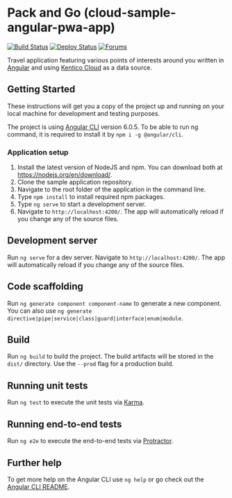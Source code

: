 # Pack and Go (cloud-sample-angular-pwa-app)
[![Build Status](https://api.travis-ci.org/Kentico/cloud-sample-angular-pwa-app.svg?branch=master)](https://travis-ci.org/Kentico/cloud-sample-angular-pwa-app)
[![Deploy Status](https://img.shields.io/badge/deploy-surge-brightgreen.svg)](https://kentico-cloud-sample-angular-pwa-app.surge.sh)
[![Forums](https://img.shields.io/badge/chat-on%20forums-orange.svg)](https://forums.kenticocloud.com)

Travel application featuring various points of interests around you written in [Angular](https://angular.io/) and using [Kentico Cloud](https://kenticocloud.com) as a data source.

## Getting Started

These instructions will get you a copy of the project up and running on your local machine for development and testing purposes.

The project is using [Angular CLI](https://github.com/angular/angular-cli) version 6.0.5. To be able to run ng command, it is required to install it by ```npm i -g @angular/cli```.

### Application setup

1. Install the latest version of NodeJS and npm. You can download both at <https://nodejs.org/en/download/>.
2. Clone the sample application repository.
3. Navigate to the root folder of the application in the command line.
4. Type `npm install` to install required npm packages.
5. Type `ng serve` to start a development server.
6. Navigate to `http://localhost:4200/`. The app will automatically reload if you change any of the source files.

## Development server

Run `ng serve` for a dev server. Navigate to `http://localhost:4200/`. The app will automatically reload if you change any of the source files.

## Code scaffolding

Run `ng generate component component-name` to generate a new component. You can also use `ng generate directive|pipe|service|class|guard|interface|enum|module`.

## Build

Run `ng build` to build the project. The build artifacts will be stored in the `dist/` directory. Use the `--prod` flag for a production build.

## Running unit tests

Run `ng test` to execute the unit tests via [Karma](https://karma-runner.github.io).

## Running end-to-end tests

Run `ng e2e` to execute the end-to-end tests via [Protractor](http://www.protractortest.org/).

## Further help

To get more help on the Angular CLI use `ng help` or go check out the [Angular CLI README](https://github.com/angular/angular-cli/blob/master/README.md).
